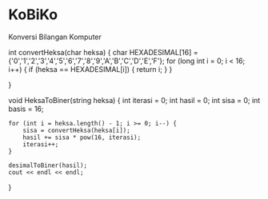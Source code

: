 # KoBiKo
Konversi Bilangan Komputer

int convertHeksa(char heksa) {
    char HEXADESIMAL[16] = {'0','1','2','3','4','5','6','7','8','9','A','B','C','D','E','F'};
    for (long int i = 0; i < 16; i++) {
        if (heksa == HEXADESIMAL[i]) {
            return i;
        }
    }

}


void HeksaToBiner(string heksa) {
    int iterasi = 0;
    int hasil = 0;
    int sisa = 0;
    int basis = 16;

    for (int i = heksa.length() - 1; i >= 0; i--) {
        sisa = convertHeksa(heksa[i]);
        hasil += sisa * pow(16, iterasi);
        iterasi++;
    }

    desimalToBiner(hasil);
    cout << endl << endl;
    
}